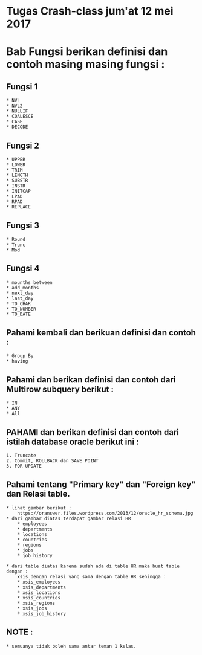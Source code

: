 # Tugas Crash-class jum'at 12 mei 2017

# Bab Fungsi berikan definisi dan contoh masing masing fungsi : 
## Fungsi 1	
	* NVL
	* NVL2 
	* NULLIF
	* COALESCE
	* CASE 
	* DECODE

## Fungsi 2
	* UPPER 
	* LOWER
	* TRIM
	* LENGTH
	* SUBSTR
	* INSTR
	* INITCAP
	* LPAD
	* RPAD
	* REPLACE
	
## Fungsi 3
	* Round
	* Trunc
	* Mod
	
## Fungsi 4
	* mounths_between
	* add_months
	* next_day
	* last_day
	* TO_CHAR
	* TO_NUMBER
	* TO_DATE
	
## Pahami kembali dan berikuan definisi dan contoh : 
	* Group By 
	* having
	
## Pahami dan berikan definisi dan contoh dari Multirow subquery berikut : 
	* IN 
	* ANY
	* All
	
## PAHAMI dan berikan definisi dan contoh dari istilah database oracle berikut ini : 
	1. Truncate
	2. Commit, ROLLBACK dan SAVE POINT
	3. FOR UPDATE
	
## Pahami tentang "Primary key" dan "Foreign key" dan Relasi table.
	* lihat gambar berikut : 
		https://oranswer.files.wordpress.com/2013/12/oracle_hr_schema.jpg
	* dari gambar diatas terdapat gambar relasi HR
		* employees
		* departments
		* locations
		* countries
		* regions
		* jobs
		* job_history
		
	* dari table diatas karena sudah ada di table HR maka buat table dengan :
		xsis dengan relasi yang sama dengan table HR sehingga : 
		* xsis_employees	
        * xsis_departments
        * xsis_locations
        * xsis_countries
        * xsis_regions
        * xsis_jobs
        * xsis_job_history
		
## NOTE :
	* semuanya tidak boleh sama antar teman 1 kelas. 